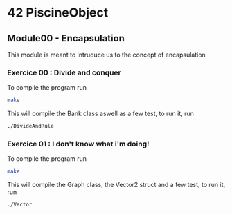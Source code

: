 # 42 PiscineObject

## Module00 - Encapsulation

This module is meant to intruduce us to the concept of encapsulation

### Exercice 00 : Divide and conquer

To compile the program run

```bash
make
```

This will compile the Bank class aswell as a few test, to run it, run

```bash
./DivideAndRule
```

### Exercice 01 : I don't know what i'm doing!

To compile the program run

```bash
make
```

This will compile the Graph class, the Vector2 struct and a few test, to run it, run

```bash
./Vector
```


